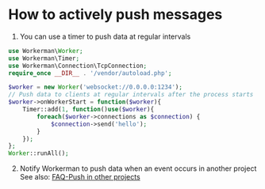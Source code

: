 # How to actively push messages

1. You can use a timer to push data at regular intervals
```php
use Workerman\Worker;
use Workerman\Timer;
use Workerman\Connection\TcpConnection;
require_once __DIR__ . '/vendor/autoload.php';

$worker = new Worker('websocket://0.0.0.0:1234');
// Push data to clients at regular intervals after the process starts
$worker->onWorkerStart = function($worker){
    Timer::add(1, function()use($worker){
        foreach($worker->connections as $connection) {
            $connection->send('hello');
        }
    });
};
Worker::runAll();
```

2. Notify Workerman to push data when an event occurs in another project
See also: [FAQ-Push in other projects](push-in-other-project.md)
